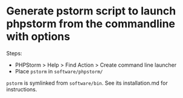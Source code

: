 # Generate pstorm script to launch phpstorm from the commandline with options

Steps:

* PHPStorm > Help > Find Action > Create command line launcher
* Place `pstorm` in `software/phpstorm/`

`pstorm` is symlinked from `software/bin`. See its installation.md for instructions.

